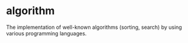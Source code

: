 # algorithm
The implementation of well-known algorithms (sorting, search) by using various programming languages.
